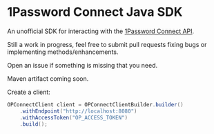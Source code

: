 # 1Password Connect Java SDK

An unofficial SDK for interacting with the
[1Password Connect API](https://support.1password.com/connect-api-reference).

Still a work in progress, feel free to submit pull requests fixing bugs or
implementing methods/enhancements.

Open an issue if something is missing that you need.

Maven artifact coming soon.

Create a client:

```java
OPConnectClient client = OPConnectClientBuilder.builder()
    .withEndpoint("http://localhost:8080")
    .withAccessToken("OP_ACCESS_TOKEN")
    .build();
```
